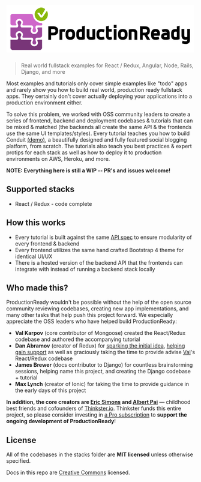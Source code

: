 # ![ProductionReady](media/logo_lg.png)

> Real world fullstack examples for React / Redux, Angular, Node, Rails, Django, and more

Most examples and tutorials only cover simple examples like "todo" apps and rarely show you how to build real world, production ready fullstack apps. They certainly don't cover actually deploying your applications into a production environment either.

To solve this problem, we worked with OSS community leaders to create a series of frontend, backend and deployment codebases & tutorials that can be mixed & matched (the backends all create the same API & the frontends use the same UI templates/styles). Every tutorial teaches you how to build Conduit [(demo)](https://demo.productionready.io), a beautifully designed and fully featured social blogging platform, from scratch. The tutorials also teach you best practices & expert protips for each stack as well as how to deploy it to production environments on AWS, Heroku, and more.

**NOTE: Everything here is still a WIP -- PR's and issues welcome!**

## Supported stacks

- React / Redux - code complete

## How this works

- Every tutorial is built against the same [API spec](API.md) to ensure modularity of every frontend & backend 
- Every frontend utilizes the same hand crafted Bootstrap 4 theme for identical UI/UX
- There is a hosted version of the backend API that the frontends can integrate with instead of running a backend stack locally


## Who made this?

ProductionReady wouldn't be possible without the help of the open source community reviewing codebases, creating new app implementations, and many other tasks that help push this project forward. We especially appreciate the OSS leaders who have helped build ProductionReady:

- **Val Karpov** (core contributor of Mongoose) created the React/Redux codebase and authored the accompanying tutorial
- **Dan Abramov** (creator of Redux) for [sparking the initial idea](https://twitter.com/dan_abramov/status/692009757775896577), [helping gain support](https://github.com/reactjs/redux/issues/1353) as well as graciously taking the time to provide advise [Val](https://github.com/vkarpov15/)'s React/Redux codebase
- **James Brewer** (docs contributor to Django) for countless brainstorming sessions, helping name this project, and creating the Django codebase + tutorial
- **Max Lynch** (creator of Ionic) for taking the time to provide guidance in the early days of this project

**In addition, the core creators are [Eric Simons](https://twitter.com/ericsimons40) and [Albert Pai](https://twitter.com/iamalbertpai)** &mdash; childhood best friends and cofounders of [Thinkster.io](https://thinkster.io). Thinkster funds this entire project, so please consider investing in [a Pro subscription](http://) to **support the ongoing development of ProductionReady**!



## License
All of the codebases in the stacks folder are **MIT licensed** unless otherwise specified.

Docs in this repo are [Creative Commons](https://creativecommons.org/licenses/by-nc-sa/4.0/) licensed.
